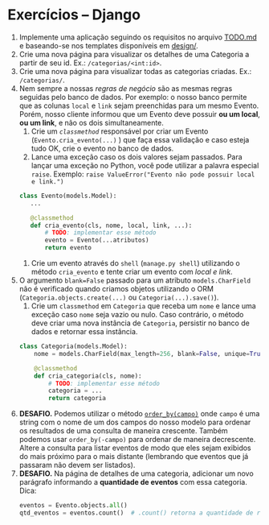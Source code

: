 # Exercícios – Django

1. Implemente uma aplicação seguindo os requisitos no arquivo [TODO.md](TODO.md) e baseando-se nos templates disponíveis em [design/](design/).
2. Crie uma nova página para visualizar os detalhes de uma Categoria a partir de seu id. Ex.: `/categorias/<int:id>`.
3. Crie uma nova página para visualizar todas as categorias criadas. Ex.: `/categorias/`.
4. Nem sempre a nossas *regras de negócio* são as mesmas regras seguidas pelo banco de dados. Por exemplo: o nosso banco permite que as colunas `local` e `link` sejam preenchidas para um mesmo Evento. Porém, nosso cliente informou que um Evento deve possuir **ou um local**, **ou um link**, e não os dois simultaneamente.
    1. Crie um *`classmethod`* responsável por criar um Evento (`Evento.cria_evento(...)` ) que faça essa validação e caso esteja tudo OK, crie o evento no banco de dados.
    2. Lance uma exceção caso os dois valores sejam passados. Para lançar uma exceção no Python, você pode utilizar a palavra especial `raise`. Exemplo: `raise ValueError("Evento não pode possuir local e link.")`
    ```python
   class Evento(models.Model):
       ...

       @classmethod
       def cria_evento(cls, nome, local, link, ...):
           # TODO: implementar esse método
           evento = Evento(...atributos)
           return evento
   ```
    1. Crie um evento através do `shell` (`manage.py shell`) utilizando o método `cria_evento` e tente criar um evento com *local e link*.
5. O argumento `blank=False` passado para um atributo `models.CharField` não é verificado quando criamos objetos utilizando o ORM (`Categoria.objects.create(...)` ou `Categoria(...).save()`).
   1. Crie um `classmethod` em `Categoria` que receba um `nome` e lance uma exceção caso `nome` seja vazio ou nulo. Caso contrário, o método deve criar uma nova instância de `Categoria`, persistir no banco de dados e retornar essa instância.
   ```python
   class Categoria(models.Model):
       nome = models.CharField(max_length=256, blank=False, unique=True)

       @classmethod
       def cria_categoria(cls, nome):
           # TODO: implementar esse método
           categoria = ...
           return categoria
   ```
6. **DESAFIO.** Podemos utilizar o método [`order_by(campo)`](https://lucid.app/lucidchart/02718f5c-abb2-4daa-a466-9303072cb322/edit?invitationId=inv_f8eb107e-064b-440b-806b-d26870833b59) onde `campo` é uma string com o nome de um dos campos do nosso modelo para ordenar os resultados de uma consulta de maneira crescente. Também podemos usar `order_by(-campo)` para ordenar de maneira decrescente. Altere a consulta para listar eventos de modo que eles sejam exibidos do mais próximo para o mais distante (lembrando que eventos que já passaram não devem ser listados).
7. **DESAFIO.** Na página de detalhes de uma categoria, adicionar um novo parágrafo informando a **quantidade de eventos** com essa categoria.
    Dica:
    ```python
    eventos = Evento.objects.all()
    qtd_eventos = eventos.count()  # .count() retorna a quantidade de registros em um QuerySet
    ```
